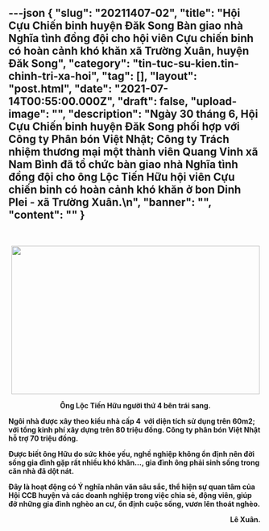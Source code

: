---json
{
    "slug": "20211407-02",
    "title": "Hội Cựu Chiến binh huyện Đăk Song Bàn giao nhà Nghĩa tình đồng đội cho hội viên Cựu chiến binh có hoàn cảnh khó khăn xã Trường Xuân, huyện Đăk Song",
    "category": "tin-tuc-su-kien.tin-chinh-tri-xa-hoi",
    "tag": [],
    "layout": "post.html",
    "date": "2021-07-14T00:55:00.000Z",
    "draft": false,
    "upload-image": "",
    "description": "Ngày 30 tháng 6,  Hội Cựu Chiến binh huyện Đăk Song phối hợp với Công ty Phân bón Việt Nhật; Công ty Trách nhiệm thương mại một thành viên Quang Vinh xã Nam Bình đã tổ chức bàn giao nhà Nghĩa tình đồng đội cho ông Lộc Tiến Hữu hội viên Cựu chiến binh có hoàn cảnh khó khăn ở bon  Dinh Plei - xã Trường Xuân.\n",
    "banner": "",
    "__content__": ""
}
---
<p><br />
</p>

<p style="text-align:center"><strong><img src="https://lh5.googleusercontent.com/M-lwPaxRFYQdAcOzmP44ZyEcfK_XU6um-OJVYhUUSOgbdCE7RIHzMG83z7l4JgcLLfbnMe9nN6pKT3chWEO1h54O_eZ9FkfQZv958Xzi8s32hh7grae8FAlVfJRjipTmy6mh9Us" style="height:294px; width:493px" /></strong></p>

<p style="text-align:center"><strong>&Ocirc;ng Lộc Tiến Hữu người thứ 4 b&ecirc;n tr&aacute;i sang.</strong></p>

<p><strong>Ng&ocirc;i nh&agrave; được x&acirc;y theo kiểu nh&agrave; cấp 4&nbsp; với diện t&iacute;ch sử dụng tr&ecirc;n 60m2; với tổng kinh ph&iacute; x&acirc;y dựng tr&ecirc;n 80 triệu đồng. C&ocirc;ng ty ph&acirc;n b&oacute;n Việt Nhật hỗ trợ 70 triệu đồng.&nbsp;</strong></p>

<p><strong>Được biết &ocirc;ng Hữu do sức khỏe yếu, nghề nghiệp kh&ocirc;ng ổn định n&ecirc;n đời sống gia đ&igrave;nh gặp rất nhiều kh&oacute; khăn&hellip;, gia đ&igrave;nh &ocirc;ng phải sinh sống trong căn nh&agrave; đ&atilde; dột n&aacute;t. </strong></p>

<p><strong>Đ&acirc;y l&agrave; hoạt động c&oacute; &Yacute; nghĩa nh&acirc;n văn s&acirc;u sắc, thể hiện sự quan t&acirc;m của Hội CCB huyện v&agrave; c&aacute;c doanh nghiệp trong việc chia sẻ, động vi&ecirc;n, gi&uacute;p đỡ những gia đ&igrave;nh ngh&egrave;o an cư, ổn định cuộc sống, vươn l&ecirc;n tho&aacute;t ngh&egrave;o.</strong></p>

<p style="text-align:right"><strong>L&ecirc; Xu&acirc;n.&nbsp;</strong></p>
